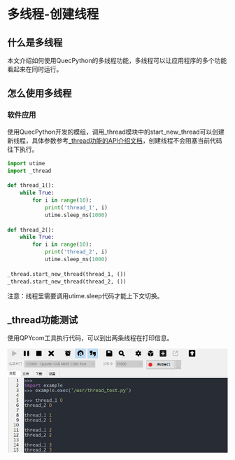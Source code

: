 # 多线程-创建线程
## 什么是多线程

本文介绍如何使用QuecPython的多线程功能，多线程可以让应用程序的多个功能看起来在同时运行。

## 怎么使用多线程

### 软件应用

使用QuecPython开发的模组，调用\_thread模块中的start_new_thread可以创建新线程，具体参数参考[_thread功能的API介绍文档](/../../API_reference/zh/QuecPython标准库/_thread-多线程.html)，创建线程不会阻塞当前代码往下执行。

```python
import utime
import _thread

def thread_1():
    while True:
        for i in range(10):
            print('thread_1', i)
            utime.sleep_ms(1000)

def thread_2():
    while True:
        for i in range(10):
            print('thread_2', i)
            utime.sleep_ms(1000)

_thread.start_new_thread(thread_1, ())
_thread.start_new_thread(thread_2, ())
```
注意：线程里需要调用utime.sleep代码才能上下文切换。


## _thread功能测试

使用QPYcom工具执行代码，可以到出两条线程在打印信息。

![](../media\多线程应用开发/_thread-start_new_thread.png)

